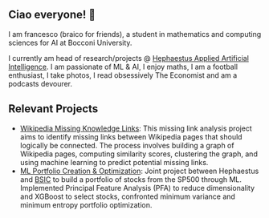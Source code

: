
## Ciao everyone! 👋
I am francesco (braico for friends), a student in mathematics and computing sciences for AI at Bocconi University.

I currently am head of research/projects @ [Hephaestus Applied Artificial Intelligence](https://github.com/Hephaestus-AI-Association). 
I am passionate of ML & AI, I enjoy maths, I am a football enthusiast, I take photos, I read obsessively The Economist and am a podcasts devourer.

## Relevant Projects
- [Wikipedia Missing Knowledge Links](https://github.com/francescobraicovich/Missing_Knowledge_Links_WIkipedia): This missing link analysis project aims to identify missing links between Wikipedia pages that should logically be connected. The process involves building a graph of Wikipedia pages, computing similarity scores, clustering the graph, and using machine learning to predict potential missing links.
- [ML Portfolio Creation & Optimization](https://github.com/BSIC/bsic_hephaestus_paper): Joint project between Hephaestus and [BSIC](https://bsic.it) to build a portfolio of stocks from the SP500 through ML. Implemented Principal Feature Analysis (PFA) to reduce dimensionality and XGBoost to select stocks, confronted minimum variance and minimum entropy portfolio optimization.

